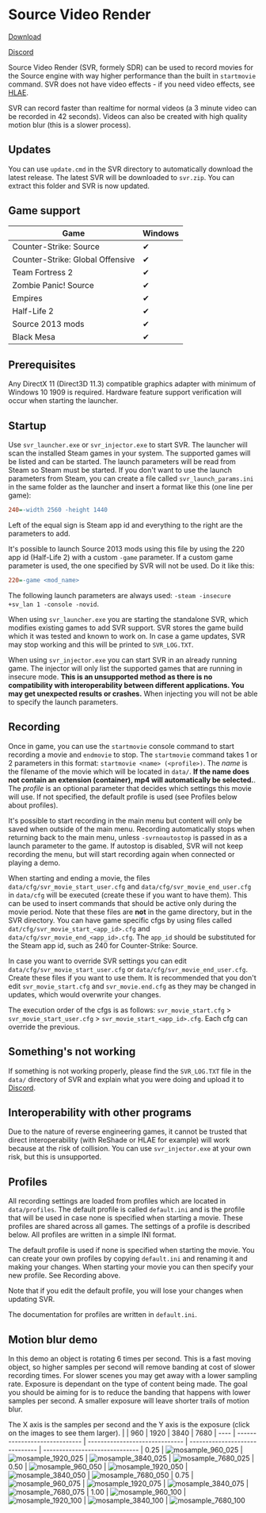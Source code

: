 # Source Video Render
[Download](https://github.com/crashfort/SourceDemoRender/releases)

[Discord](https://discord.gg/5t8D68c)

Source Video Render (SVR, formely SDR) can be used to record movies for the Source engine with way higher performance than the built in `startmovie` command. SVR does not have video effects - if you need video effects, see [HLAE](https://www.advancedfx.org/).

SVR can record faster than realtime for normal videos (a 3 minute video can be recorded in 42 seconds). Videos can also be created with high quality motion blur (this is a slower process).

## Updates
You can use `update.cmd` in the SVR directory to automatically download the latest release. The latest SVR will be downloaded to `svr.zip`. You can extract this folder and SVR is now updated.

## Game support
| Game          | Windows
| ------------- | -----------------------
| Counter-Strike: Source           | ✔
| Counter-Strike: Global Offensive | ✔
| Team Fortress 2                  | ✔
| Zombie Panic! Source             | ✔
| Empires                          | ✔
| Half-Life 2                      | ✔
| Source 2013 mods                 | ✔
| Black Mesa                       | ✔

## Prerequisites
Any DirectX 11 (Direct3D 11.3) compatible graphics adapter with minimum of Windows 10 1909 is required. Hardware feature support verification will occur when starting the launcher.

## Startup
Use `svr_launcher.exe` or `svr_injector.exe` to start SVR. The launcher will scan the installed Steam games in your system. The supported games will be listed and can be started. The launch parameters will be read from Steam so Steam must be started. If you don't want to use the launch parameters from Steam, you can create a file called `svr_launch_params.ini` in the same folder as the launcher and insert a format like this (one line per game):

```ini
240=-width 2560 -height 1440
```

Left of the equal sign is Steam app id and everything to the right are the parameters to add.

It's possible to launch Source 2013 mods using this file by using the 220 app id (Half-Life 2) with a custom `-game` parameter. If a custom game parameter is used, the one specified by SVR will not be used. Do it like this:

```ini
220=-game <mod_name>
```

The following launch parameters are always used: ``-steam -insecure +sv_lan 1 -console -novid``.

When using `svr_launcher.exe` you are starting the standalone SVR, which modifies existing games to add SVR support. SVR stores the game build which it was tested and known to work on. In case a game updates, SVR may stop working and this will be printed to `SVR_LOG.TXT`.

When using `svr_injector.exe` you can start SVR in an already running game. The injector will only list the supported games that are running in insecure mode. **This is an unsupported method as there is no compatibility with interoperability between different applications. You may get unexpected results or crashes.** When injecting you will not be able to specify the launch parameters.

## Recording
Once in game, you can use the `startmovie` console command to start recording a movie and `endmovie` to stop. The `startmovie` command takes 1 or 2 parameters in this format: `startmovie <name> (<profile>)`. The *name* is the filename of the movie which will be located in `data/`. **If the name does not contain an extension (container), mp4 will automatically be selected.**. The *profile* is an optional parameter that decides which settings this movie will use. If not specified, the default profile is used (see Profiles below about profiles).

It's possible to start recording in the main menu but content will only be saved when outside of the main menu. Recording automatically stops when returning back to the main menu, unless ``-svrnoautostop`` is passed in as a launch parameter to the game. If autostop is disabled, SVR will not keep recording the menu, but will start recording again when connected or playing a demo.

When starting and ending a movie, the files `data/cfg/svr_movie_start_user.cfg` and `data/cfg/svr_movie_end_user.cfg` in `data/cfg` will be executed (create these if you want to have them). This can be used to insert commands that should be active only during the movie period. Note that these files are **not** in the game directory, but in the SVR directory. You can have game specific cfgs by using files called `dat/cfg/svr_movie_start_<app_id>.cfg` and `data/cfg/svr_movie_end_<app_id>.cfg`. The `app_id` should be substituted for the Steam app id, such as 240 for Counter-Strike: Source.

In case you want to override SVR settings you can edit `data/cfg/svr_movie_start_user.cfg` or `data/cfg/svr_movie_end_user.cfg`. Create these files if you want to use them. It is recommended that you don't edit `svr_movie_start.cfg` and `svr_movie.end.cfg` as they may be changed in updates, which would overwrite your changes.

The execution order of the cfgs is as follows: `svr_movie_start.cfg` > `svr_movie_start_user.cfg` > `svr_movie_start_<app_id>.cfg`. Each cfg can override the previous.

## Something's not working
If something is not working properly, please find the `SVR_LOG.TXT` file in the `data/` directory of SVR and explain what you were doing and upload it to [Discord](https://discord.gg/5t8D68c).

## Interoperability with other programs
Due to the nature of reverse engineering games, it cannot be trusted that direct interoperability (with ReShade or HLAE for example) will work because at the risk of collision. You can use `svr_injector.exe` at your own risk, but this is unsupported.

## Profiles
All recording settings are loaded from profiles which are located in `data/profiles`. The default profile is called `default.ini` and is the profile that will be used in case none is specified when starting a movie. These profiles are shared across all games. The settings of a profile is described below. All profiles are written in a simple INI format.

The default profile is used if none is specified when starting the movie. You can create your own profiles by copying `default.ini` and renaming it and making your changes. When starting your movie you can then specify your new profile. See Recording above.

Note that if you edit the default profile, you will lose your changes when updating SVR.

The documentation for profiles are written in `default.ini`.

## Motion blur demo
In this demo an object is rotating 6 times per second. This is a fast moving object, so higher samples per second will remove banding at cost of slower recording times. For slower scenes you may get away with a lower sampling rate. Exposure is dependant on the type of content being made. The goal you should be aiming for is to reduce the banding that happens with lower samples per second. A smaller exposure will leave shorter trails of motion blur.

The X axis is the samples per second and the Y axis is the exposure (click on the images to see them larger).
|      | 960                           | 1920                           | 3840                           | 7680
| ---- | ----------------------------- | ------------------------------ | ------------------------------ | ------------------------------
| 0.25 | ![mosample_960_025](https://user-images.githubusercontent.com/3614412/134065919-991ff82e-ef79-45d7-8fd6-477f4d268580.png) | ![mosample_1920_025](https://user-images.githubusercontent.com/3614412/134065963-dc0acd84-ed73-4beb-8c55-7fa8d30973a0.png) | ![mosample_3840_025](https://user-images.githubusercontent.com/3614412/134065971-23085cbf-567c-409b-a426-a0352a2e921c.png) | ![mosample_7680_025](https://user-images.githubusercontent.com/3614412/134065978-e78c865a-f921-4743-9889-988700b0291d.png)
| 0.50 | ![mosample_960_050](https://user-images.githubusercontent.com/3614412/134065956-9b5a75d1-3c41-4dc0-b4fb-c9787c63bbeb.png) | ![mosample_1920_050](https://user-images.githubusercontent.com/3614412/134065965-bd1dba93-cd04-4c2c-880a-23907cb823a6.png) | ![mosample_3840_050](https://user-images.githubusercontent.com/3614412/134065972-24d4ce15-7528-4fdc-9ee2-509aa6cbc9fc.png) | ![mosample_7680_050](https://user-images.githubusercontent.com/3614412/134065979-2c158e36-03a2-46cb-bd5d-b461a9580eef.png)
| 0.75 | ![mosample_960_075](https://user-images.githubusercontent.com/3614412/134065958-f2f9a2ed-ac75-44e6-a23d-ff8bd845db74.png) | ![mosample_1920_075](https://user-images.githubusercontent.com/3614412/134065967-51956d12-c611-4365-85a3-d4b0841cd8b0.png) | ![mosample_3840_075](https://user-images.githubusercontent.com/3614412/134065975-290e4508-2b02-4336-8b67-310f9a8b6ef8.png) | ![mosample_7680_075](https://user-images.githubusercontent.com/3614412/134065981-4474b397-e073-465f-8e4e-776031c3994f.png)
| 1.00 | ![mosample_960_100](https://user-images.githubusercontent.com/3614412/134065959-919d64e8-29b4-4d08-96bc-6e9c323082c4.png) | ![mosample_1920_100](https://user-images.githubusercontent.com/3614412/134065969-bef4d03d-3cc2-490e-bdd2-ab17db41978f.png) | ![mosample_3840_100](https://user-images.githubusercontent.com/3614412/134065977-9ed70fba-a8af-4e67-92cc-ca02b5d7bf5a.png) | ![mosample_7680_100](https://user-images.githubusercontent.com/3614412/134065982-991ba3c1-5b1a-4aef-8f5b-b54abf68cc47.png)
